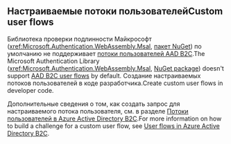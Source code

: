 ## <a name="custom-user-flows"></a><span data-ttu-id="0ef38-101">Настраиваемые потоки пользователей</span><span class="sxs-lookup"><span data-stu-id="0ef38-101">Custom user flows</span></span>

<span data-ttu-id="0ef38-102">Библиотека проверки подлинности Майкрософт (<xref:Microsoft.Authentication.WebAssembly.Msal>, [пакет NuGet](https://www.nuget.org/packages/Microsoft.Authentication.WebAssembly.Msal/)) по умолчанию не поддерживает [потоки пользователей AAD B2C](/azure/active-directory-b2c/user-flow-overview).</span><span class="sxs-lookup"><span data-stu-id="0ef38-102">The Microsoft Authentication Library (<xref:Microsoft.Authentication.WebAssembly.Msal>, [NuGet package](https://www.nuget.org/packages/Microsoft.Authentication.WebAssembly.Msal/)) doesn't support [AAD B2C user flows](/azure/active-directory-b2c/user-flow-overview) by default.</span></span> <span data-ttu-id="0ef38-103">Создание настраиваемых потоков пользователей в коде разработчика.</span><span class="sxs-lookup"><span data-stu-id="0ef38-103">Create custom user flows in developer code.</span></span>

<span data-ttu-id="0ef38-104">Дополнительные сведения о том, как создать запрос для настраиваемого потока пользователя, см. в разделе [Потоки пользователей в Azure Active Directory B2C](/azure/active-directory-b2c/user-flow-overview).</span><span class="sxs-lookup"><span data-stu-id="0ef38-104">For more information on how to build a challenge for a custom user flow, see [User flows in Azure Active Directory B2C](/azure/active-directory-b2c/user-flow-overview).</span></span>
